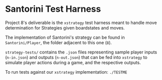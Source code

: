 # Santorini Test Harness

Project 8's deliverable is the `xstrategy` test harness meant to handle move determination for Strategies given boardstates and moves.

The implementation of Santorini's strategy can be found in `Santorini/Player`, the folder adjacent to this one (`8`).

`strategy-tests/` contains the `.json` files representing sample player inputs (`n-in.json`) and outputs (`n-out.json`) that can be fed into `xstrategy` to simulate player actions during a game, and the respective outputs.

To run tests against our `xstrategy` implementation:
```./TESTME```
